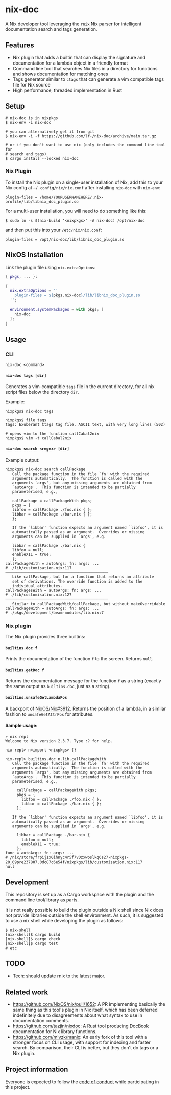 <!-- SPDX-License-Identifier: LGPL-3.0-only -->
<!-- SPDX-FileCopyrightText: 2024 Jade Lovelace, 2022 tdro -->

# nix-doc

A Nix developer tool leveraging the `rnix` Nix parser for intelligent
documentation search and tags generation.

## Features

* Nix plugin that adds a builtin that can display the signature and
  documentation for a lambda object in a friendly format
* Command line tool that searches Nix files in a directory for functions and
  shows documentation for matching ones
* Tags generator similar to `ctags` that can generate a vim compatible tags
  file for Nix source
* High performance, threaded implementation in Rust

## Setup

```
# nix-doc is in nixpkgs
$ nix-env -i nix-doc

# you can alternatively get it from git
$ nix-env -i -f https://github.com/lf-/nix-doc/archive/main.tar.gz

# or if you don't want to use nix (only includes the command line tool for
# search and tags)
$ cargo install --locked nix-doc
```

### Nix Plugin

To install the Nix plugin on a single-user installation of Nix, add this to
your Nix config at `~/.config/nix/nix.conf` after installing `nix-doc` with
`nix-env`:

```
plugin-files = /home/YOURUSERNAMEHERE/.nix-profile/lib/libnix_doc_plugin.so
```

For a multi-user installation, you will need to do something like this:

```
$ sudo ln -s $(nix-build '<nixpkgs>' -A nix-doc) /opt/nix-doc
```

and then put this into your `/etc/nix/nix.conf`:

```
plugin-files = /opt/nix-doc/lib/libnix_doc_plugin.so
```

## NixOS Installation

Link the plugin file using
`nix.extraOptions`:

```nix
{ pkgs, ... }:

{
  nix.extraOptions = ''
    plugin-files = ${pkgs.nix-doc}/lib/libnix_doc_plugin.so
  '';

  environment.systemPackages = with pkgs; [
    nix-doc
  ];
}
```


## Usage

### CLI

```
nix-doc <command>
```

#### `nix-doc tags [dir]`

Generates a vim-compatible `tags` file in the current directory, for all nix
script files below the directory `dir`.

Example:

```
nixpkgs$ nix-doc tags

nixpkgs$ file tags
tags: Exuberant Ctags tag file, ASCII text, with very long lines (502)

# opens vim to the function callCabal2nix
nixpkgs$ vim -t callCabal2nix
```

#### `nix-doc search <regex> [dir]`

Example output:

```
nixpkgs$ nix-doc search callPackage
   Call the package function in the file `fn' with the required
   arguments automatically.  The function is called with the
   arguments `args', but any missing arguments are obtained from
   `autoArgs'.  This function is intended to be partially
   parameterised, e.g.,

   callPackage = callPackageWith pkgs;
   pkgs = {
   libfoo = callPackage ./foo.nix { };
   libbar = callPackage ./bar.nix { };
   };

   If the `libbar' function expects an argument named `libfoo', it is
   automatically passed as an argument.  Overrides or missing
   arguments can be supplied in `args', e.g.

   libbar = callPackage ./bar.nix {
   libfoo = null;
   enableX11 = true;
   };
callPackageWith = autoArgs: fn: args: ...
# ./lib/customisation.nix:117
─────────────────────────────────────────────
   Like callPackage, but for a function that returns an attribute
   set of derivations. The override function is added to the
   individual attributes.
callPackagesWith = autoArgs: fn: args: ...
# ./lib/customisation.nix:127
─────────────────────────────────────────────
   Similar to callPackageWith/callPackage, but without makeOverridable
callPackageWith = autoArgs: fn: args: ...
# ./pkgs/development/beam-modules/lib.nix:7
```

### Nix plugin

The Nix plugin provides three builtins:

#### `builtins.doc f`

Prints the documentation of the function `f` to the screen. Returns `null`.

#### `builtins.getDoc f`

Returns the documentation message for the function `f` as a string (exactly the
same output as `builtins.doc`, just as a string).

#### `builtins.unsafeGetLambdaPos`

A backport of [NixOS/Nix#3912](https://github.com/NixOS/nix/pull/3912). Returns
the position of a lambda, in a similar fashion to `unsafeGetAttrPos` for
attributes.

#### Sample usage:

```
» nix repl
Welcome to Nix version 2.3.7. Type :? for help.

nix-repl> n=import <nixpkgs> {}

nix-repl> builtins.doc n.lib.callPackageWith
   Call the package function in the file `fn' with the required
   arguments automatically.  The function is called with the
   arguments `args', but any missing arguments are obtained from
   `autoArgs'.  This function is intended to be partially
   parameterised, e.g.,

     callPackage = callPackageWith pkgs;
     pkgs = {
       libfoo = callPackage ./foo.nix { };
       libbar = callPackage ./bar.nix { };
     };

   If the `libbar' function expects an argument named `libfoo', it is
   automatically passed as an argument.  Overrides or missing
   arguments can be supplied in `args', e.g.

     libbar = callPackage ./bar.nix {
       libfoo = null;
       enableX11 = true;
     };
func = autoArgs: fn: args: ...
# /nix/store/frpij1x0ihnyc4r5f7v0zxwpslkq6s27-nixpkgs-20.09pre237807.0dc87c6e54f/nixpkgs/lib/customisation.nix:117
null
```

## Development

This repository is set up as a Cargo workspace with the plugin and the command
line tool/library as parts.

It is not really possible to build the plugin outside a Nix shell since Nix
does not provide libraries outside the shell environment. As such, it is
suggested to use a nix shell while developing the plugin as follows:

```
$ nix-shell
[nix-shell]$ cargo build
[nix-shell]$ cargo check
[nix-shell]$ cargo test
# etc
```

## TODO

- Tech: should update rnix to the latest major.

## Related work

- https://github.com/NixOS/nix/pull/1652: A PR implementing basically the same
  thing as this tool's plugin in Nix itself, which has been deferred
  indefinitely due to disagreements about what syntax to use in documentation
  comments.
- https://github.com/tazjin/nixdoc: A Rust tool producing DocBook documentation
  for Nix library functions.
- https://github.com/mlvzk/manix: An early fork of this tool with a stronger
  focus on CLI usage, with support for indexing and faster search. By
  comparison, their CLI is better, but they don't do tags or a Nix plugin.

## Project information

Everyone is expected to follow the [code of conduct](./CODE_OF_CONDUCT.md)
while participating in this project.
